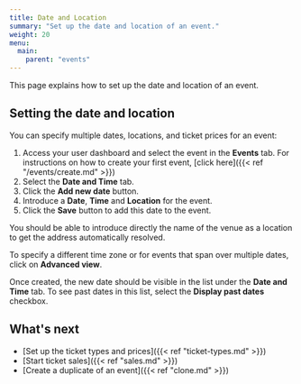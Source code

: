 ```yaml
---
title: Date and Location
summary: "Set up the date and location of an event."
weight: 20
menu:
  main:
    parent: "events" 
---
```


This page explains how to set up the date and location of an event. 

## Setting the date and location

You can specify multiple dates, locations, and ticket prices for an event:

1. Access your user dashboard and select the event in the **Events** tab. For instructions on how to create your first event, [click here]({{< ref "/events/create.md" >}})
2. Select the **Date and Time** tab.
3. Click the **Add new date** button.
4. Introduce a **Date**, **Time** and **Location** for the event.
5. Click the **Save** button to add this date to the event.

<aside class="note">You should be able to introduce directly the name of the venue as a location to get the address automatically resolved.</aside>

To specify a different time zone or for events that span over multiple dates, click on **Advanced view**. 

Once created, the new date should be visible in the list under the **Date and Time** tab. To see past dates in this list, select the **Display past dates** checkbox.

## What's next

* [Set up the ticket types and prices]({{< ref "ticket-types.md" >}})
* [Start ticket sales]({{< ref "sales.md" >}})
* [Create a duplicate of an event]({{< ref "clone.md" >}})

